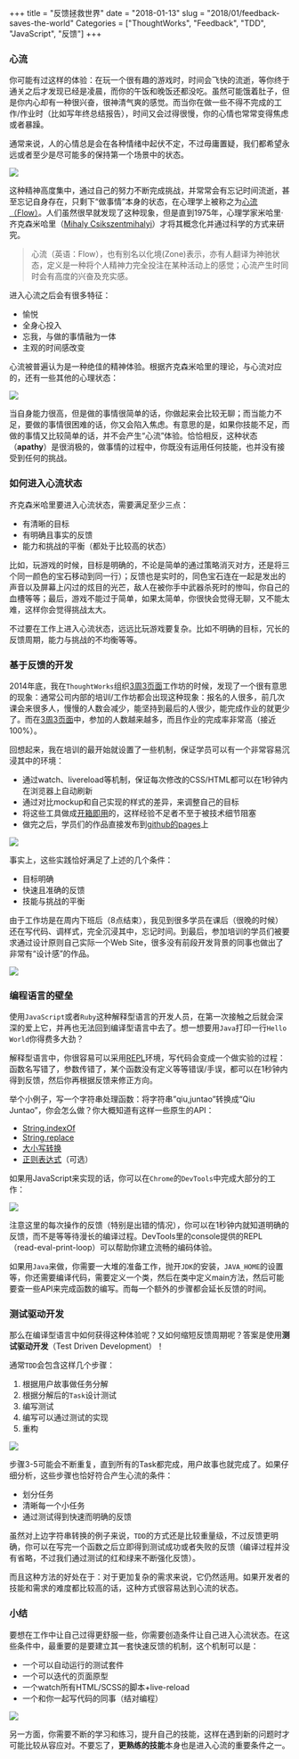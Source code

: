 +++
title = "反馈拯救世界"
date = "2018-01-13"
slug = "2018/01/feedback-saves-the-world"
Categories = ["ThoughtWorks", "Feedback", "TDD", "JavaScript", "反馈"]
+++

### 心流

你可能有过这样的体验：在玩一个很有趣的游戏时，时间会飞快的流逝，等你终于通关之后才发现已经是凌晨，而你的午饭和晚饭还都没吃。虽然可能饿着肚子，但是你内心却有一种很兴奋，很神清气爽的感觉。而当你在做一些不得不完成的工作/作业时（比如写年终总结报告），时间又会过得很慢，你的心情也常常变得焦虑或者暴躁。

通常来说，人的心情总是会在各种情绪中起伏不定，不过毋庸置疑，我们都希望永远或者至少是尽可能多的保持第一个场景中的状态。

![](/images/2018/01/playing-game-resized.png)


这种精神高度集中，通过自己的努力不断完成挑战，并常常会有忘记时间流逝，甚至忘记自身存在，只剩下“做事情”本身的状态，在心理学上被称之为[心流（Flow）](https://en.wikipedia.org/wiki/Flow_(psychology))。人们虽然很早就发现了这种现象，但是直到1975年，心理学家米哈里·齐克森米哈里（[Mihaly Csikszentmihalyi](https://en.wikipedia.org/wiki/Mih%C3%A1ly_Cs%C3%ADkszentmih%C3%A1lyi)）才将其概念化并通过科学的方式来研究。

>心流（英语：Flow），也有别名以化境(Zone)表示，亦有人翻译为神驰状态，定义是一种将个人精神力完全投注在某种活动上的感觉；心流产生时同时会有高度的兴奋及充实感。

进入心流之后会有很多特征：

* 愉悦
* 全身心投入
* 忘我，与做的事情融为一体
* 主观的时间感改变

心流被普遍认为是一种绝佳的精神体验。根据齐克森米哈里的理论，与心流对应的，还有一些其他的心理状态：

![](/images/2018/01/300px-Challenge_vs_skill.svg.png)

当自身能力很高，但是做的事情很简单的话，你做起来会比较无聊；而当能力不足，要做的事情很困难的话，你又会陷入焦虑。有意思的是，如果你技能不足，而做的事情又比较简单的话，并不会产生“心流”体验。恰恰相反，这种状态（**apathy**）是很消极的，做事情的过程中，你既没有运用任何技能，也并没有接受到任何的挑战。

### 如何进入心流状态

齐克森米哈里要进入心流状态，需要满足至少三点：

* 有清晰的目标
* 有明确且事实的反馈
* 能力和挑战的平衡（都处于比较高的状态）

比如，玩游戏的时候，目标是明确的，不论是简单的通过策略消灭对方，还是将三个同一颜色的宝石移动到同一行）；反馈也是实时的，同色宝石连在一起是发出的声音以及屏幕上闪过的炫目的光芒，敌人在被你手中武器杀死时的惨叫，你自己的血槽等等；最后，游戏不能过于简单，如果太简单，你很快会觉得无聊，又不能太难，这样你会觉得挑战太大。

不过要在工作上进入心流状态，远远比玩游戏要复杂。比如不明确的目标，冗长的反馈周期，能力与挑战的不均衡等等。

### 基于反馈的开发

2014年底，我在`ThoughtWorks`组织[3周3页面](http://icodeit.org/3-pages-in-3-weeks/)工作坊的时候，发现了一个很有意思的现象：通常公司内部的培训/工作坊都会出现这种现象：报名的人很多，前几次课会来很多人，慢慢的人数会减少，能坚持到最后的人很少，能完成作业的就更少了。而在[3周3页面](http://icodeit.org/3-pages-in-3-weeks/)中，参加的人数越来越多，而且作业的完成率非常高（接近100%）。

回想起来，我在培训的最开始就设置了一些机制，保证学员可以有一个非常容易沉浸其中的环境：

* 通过watch、livereload等机制，保证每次修改的CSS/HTML都可以在1秒钟内在浏览器上自动刷新
* 通过对比mockup和自己实现的样式的差异，来调整自己的目标
* 将这些工具做成[开箱即用](https://github.com/abruzzi/design-boilerplate)的，这样经验不足者不至于被技术细节阻塞
* 做完之后，学员们的作品直接发布到[github的pages](https://pages.github.com/)上

![](/images/2018/01/3p3w-resized.png)

事实上，这些实践恰好满足了上述的几个条件：

* 目标明确
* 快速且准确的反馈
* 技能与挑战的平衡

由于工作坊是在周内下班后（8点结束），我见到很多学员在课后（很晚的时候）还在写代码、调样式，完全沉浸其中，忘记时间。到最后，参加培训的学员们被要求通过设计原则自己实际一个Web Site，很多没有前段开发背景的同事也做出了非常有“设计感”的作品。

![](/images/2018/01/3p3w-showcase-resized.png)

### 编程语言的壁垒

使用`JavaScript`或者`Ruby`这种解释型语言的开发人员，在第一次接触之后就会深深的爱上它，并再也无法回到编译型语言中去了。想一想要用`Java`打印一行`Hello World`你得费多大劲？

解释型语言中，你很容易可以采用[REPL](https://en.wikipedia.org/wiki/Read%E2%80%93eval%E2%80%93print_loop)环境，写代码会变成一个做实验的过程：函数名写错了，参数传错了，某个函数没有定义等等错误/手误，都可以在1秒钟内得到反馈，然后你再根据反馈来修正方向。

举个小例子，写一个字符串处理函数：将字符串”qiu,juntao”转换成“Qiu Juntao”，你会怎么做？你大概知道有这样一些原生的API：

* [String.indexOf](https://developer.mozilla.org/en-US/docs/Web/JavaScript/Reference/Global_Objects/String/indexOf)
* [String.replace](https://developer.mozilla.org/en-US/docs/Web/JavaScript/Reference/Global_Objects/String/replace)
* [大小写转换](https://developer.mozilla.org/de/docs/Web/JavaScript/Reference/Global_Objects/String/toUpperCase)
* [正则表达式](https://developer.mozilla.org/en-US/docs/Web/JavaScript/Reference/Global_Objects/RegExp)（可选）

如果用JavaScript来实现的话，你可以在`Chrome`的`DevTools`中完成大部分的工作：

![](/images/2018/01/chrome-dev-tools-resized.png)

注意这里的每次操作的反馈（特别是出错的情况），你可以在1秒钟内就知道明确的反馈，而不是等等待漫长的编译过程。DevTools里的console提供的REPL（read-eval-print-loop）可以帮助你建立流畅的编码体验。

如果用`Java`来做，你需要一大堆的准备工作，抛开`JDK`的安装，`JAVA_HOME`的设置等，你还需要编译代码，需要定义一个类，然后在类中定义main方法，然后可能要查一些API来完成函数的编写。而每一个额外的步骤都会延长反馈的时间。

### 测试驱动开发

那么在编译型语言中如何获得这种体验呢？又如何缩短反馈周期呢？答案是使用**测试驱动开发**（Test Driven Development）！

通常`TDD`会包含这样几个步骤：

1. 根据用户故事做任务分解
1. 根据分解后的`Task`设计测试
1. 编写测试
1. 编写可以通过测试的实现
1. 重构

![](/images/2018/01/tasking-resized.png)

步骤3-5可能会不断重复，直到所有的Task都完成，用户故事也就完成了。如果仔细分析，这些步骤也恰好符合产生心流的条件：

* 划分任务
* 清晰每一个小任务
* 通过测试得到快速而明确的反馈

虽然对上边字符串转换的例子来说，`TDD`的方式还是比较重量级，不过反馈更明确，你可以在写完一个函数之后立即得到测试成功或者失败的反馈（编译过程并没有省略，不过我们通过测试的红和绿来不断强化反馈）。

而且这种方法的好处在于：对于更加复杂的需求来说，它仍然适用。如果开发者的技能和需求的难度都比较高的话，这种方式很容易达到心流的状态。

### 小结

要想在工作中让自己过得更舒服一些，你需要创造条件让自己进入心流状态。在这些条件中，最重要的是要建立其一套快速反馈的机制，这个机制可以是：

- 一个可以自动运行的测试套件
- 一个可以迭代的页面原型
- 一个watch所有HTML/SCSS的脚本+live-reload
- 一个和你一起写代码的同事（结对编程）

![](/images/2018/01/gulp-serve-resized.png)

另一方面，你需要不断的学习和练习，提升自己的技能，这样在遇到新的问题时才可能比较从容应对。不要忘了，**更熟练的技能**本身也是进入心流的重要条件之一。
